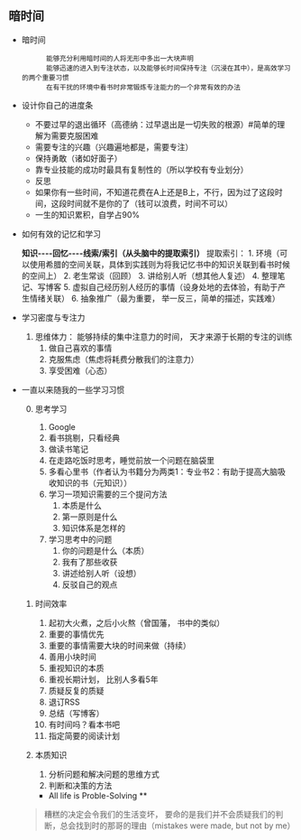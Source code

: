 暗时间
-------------------

* 暗时间

            能够充分利用暗时间的人将无形中多出一大块声明
            能够迅速的进入到专注状态，以及能够长时间保持专注（沉浸在其中），是高效学习的两个重要习惯
            在有干扰的环境中看书时非常锻炼专注能力的一个非常有效的办法

    

* 设计你自己的进度条

    * 不要过早的退出循环（高德纳：过早退出是一切失败的根源）#简单的理解为需要克服困难
    * 需要专注的兴趣（兴趣遍地都是，需要专注）
    * 保持勇敢（诸如好面子）
    * 靠专业技能的成功时最具有复制性的（所以学校有专业划分）
    * 反思
    * 如果你有一些时间，不知道花费在A上还是B上，不行，因为过了这段时间，这段时间就不是你的了（钱可以浪费，时间不可以）
    * 一生的知识累积，自学占90%
    
* 如何有效的记忆和学习

    **知识----回忆----线索/索引（从头脑中的提取索引）**
    提取索引：
        1. 环境（可以使用希腊的空间关联，具体到实践则为将我记忆书中的知识关联到看书时候的空间上）
        2. 老生常谈（回顾）
        3. 讲给别人听（想其他人复述）
        4. 整理笔记、写博客
        5. 虚拟自己经历别人经历的事情（设身处地的去体验，有助于产生情绪关联）
        6. 抽象推广（最为重要， 举一反三，简单的描述，实践难）
        

* 学习密度与专注力

    1. 思维体力： 能够持续的集中注意力的时间， 天才来源于长期的专注的训练
       1. 做自己喜欢的事情
       2. 克服焦虑（焦虑将耗费分散我们的注意力）
       3. 享受困难（心态）

* 一直以来随我的一些学习习惯

    0. 思考学习
       1. Google
       2. 看书挑剔，只看经典
       3. 做读书笔记
       4. 在走路吃饭时思考，睡觉前放一个问题在脑袋里
       5. 多看心里书（作者认为书籍分为两类1：专业书2：有助于提高大脑吸收知识的书（元知识））
       6. 学习一项知识需要的三个提问方法
          1. 本质是什么
          2. 第一原则是什么
          3. 知识体系是怎样的
       7. 学习思考中的问题
          1. 你的问题是什么（本质）
          2. 我有了那些收获
          3. 讲述给别人听（设想）
          4. 反驳自己的观点

    1. 时间效率
       1. 起初大火煮，之后小火熬（曾国藩， 书中的类似）
       2. 重要的事情优先
       3. 重要的事情需要大块的时间来做（持续）
       4. 善用小块时间
       5. 重视知识的本质
       6. 重视长期计划， 比别人多看5年
       7. 质疑反复的质疑
       8. 退订RSS
       9. 总结（写博客）
       10. 有时间吗？看本书吧
       11. 指定简要的阅读计划
    3. 本质知识
       1. 分析问题和解决问题的思维方式
       2. 判断和决策的方法
       * All life is Proble-Solving **

    > 糟糕的决定会令我们的生活变坏， 要命的是我们并不会质疑我们的判断，总会找到时的那哥的理由（mistakes were made, but not by me）
    

       

